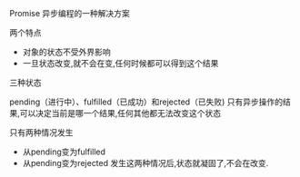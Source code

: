 Promise 异步编程的一种解决方案

两个特点
- 对象的状态不受外界影响
- 一旦状态改变,就不会在变,任何时候都可以得到这个结果

三种状态

pending（进行中）、fulfilled（已成功）和rejected（已失败)
只有异步操作的结果,可以决定当前是哪一个结果,任何其他都无法改变这个状态

只有两种情况发生
- 从pending变为fulfilled
- 从pending变为rejected
发生这两种情况后,状态就凝固了,不会在改变.
